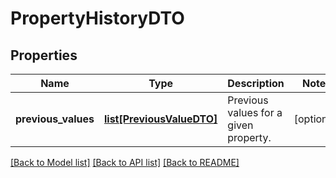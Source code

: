 # PropertyHistoryDTO

## Properties
Name | Type | Description | Notes
------------ | ------------- | ------------- | -------------
**previous_values** | [**list[PreviousValueDTO]**](PreviousValueDTO.md) | Previous values for a given property. | [optional] 

[[Back to Model list]](../nifiDocs.md#documentation-for-models) [[Back to API list]](../nifiDocs.md#documentation-for-api-endpoints) [[Back to README]](../nifiDocs.md)


